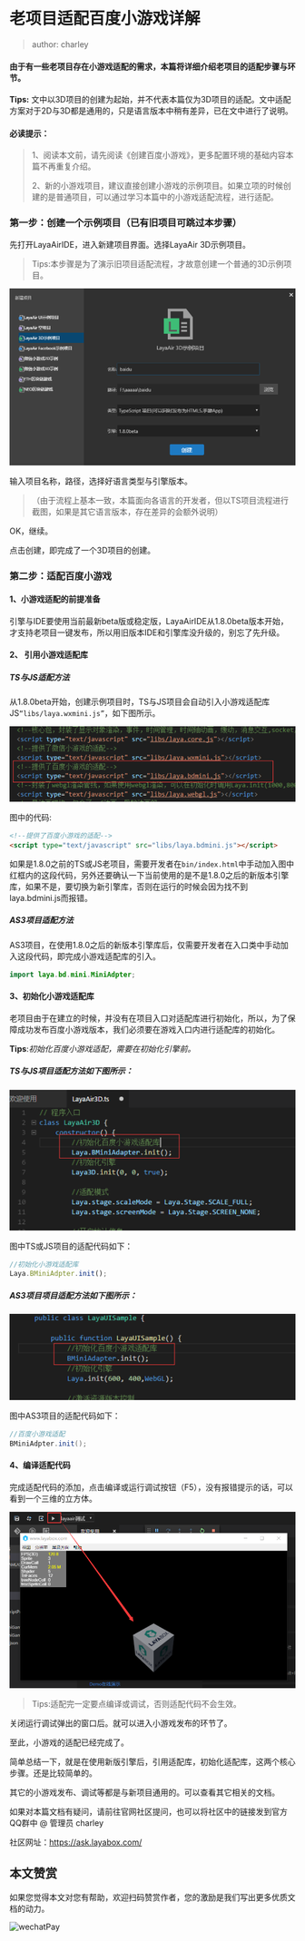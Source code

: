# 老项目适配百度小游戏详解

> author: charley

#### 由于有一些老项目存在小游戏适配的需求，本篇将详细介绍老项目的适配步骤与环节。

**Tips:** 文中以3D项目的创建为起始，并不代表本篇仅为3D项目的适配。文中适配方案对于2D与3D都是通用的，只是语言版本中稍有差异，已在文中进行了说明。

#### 必读提示：

> 1、阅读本文前，请先阅读《创建百度小游戏》，更多配置环境的基础内容本篇不再重复介绍。
>
> 2、新的小游戏项目，建议直接创建小游戏的示例项目。如果立项的时候创建的是普通项目，可以通过学习本篇中的小游戏适配流程，进行适配。



### 第一步：创建一个示例项目（已有旧项目可跳过本步骤）

先打开LayaAirIDE，进入新建项目界面。选择LayaAir 3D示例项目。

> Tips:本步骤是为了演示旧项目适配流程，才故意创建一个普通的3D示例项目。
>

![图1](img/baidu3.png) 

输入项目名称，路径，选择好语言类型与引擎版本。

> （由于流程上基本一致，本篇面向各语言的开发者，但以TS项目流程进行截图，如果是其它语言版本，存在差异的会额外说明）

OK，继续。

点击创建，即完成了一个3D项目的创建。



### 第二步：适配百度小游戏

#### 1、小游戏适配的前提准备

引擎与IDE要使用当前最新beta版或稳定版，LayaAirIDE从1.8.0beta版本开始，才支持老项目一键发布，所以用旧版本IDE和引擎库没升级的，别忘了先升级。



#### 2、 引用小游戏适配库

##### TS与JS适配方法

从1.8.0beta开始，创建示例项目时，TS与JS项目会自动引入小游戏适配库JS`“libs/laya.wxmini.js”`，如下图所示。

![图](img/baidu4.png) 

图中的代码:

```html
<!--提供了百度小游戏的适配-->
<script type="text/javascript" src="libs/laya.bdmini.js"></script>
```

如果是1.8.0之前的TS或JS老项目，需要开发者在`bin/index.html`中手动加入图中红框内的这段代码，另外还要确认一下当前使用的是不是1.8.0之后的新版本引擎库，如果不是，要切换为新引擎库，否则在运行的时候会因为找不到laya.bdmini.js而报错。

##### AS3项目适配方法

AS3项目，在使用1.8.0之后的新版本引擎库后，仅需要开发者在入口类中手动加入这段代码，即完成小游戏适配库的引入。

```java
import laya.bd.mini.MiniAdpter;
```


#### 3、初始化小游戏适配库

老项目由于在建立的时候，并没有在项目入口对适配库进行初始化，所以，为了保障成功发布百度小游戏版本，我们必须要在游戏入口内进行适配库的初始化。

**Tips**:*初始化百度小游戏适配，需要在初始化引擎前。*

##### TS与JS项目适配方法如下图所示：

![图](img/baidu5.png) 

图中TS或JS项目的适配代码如下：

```typescript
//初始化小游戏适配库
Laya.BMiniAdpter.init();
```

##### AS3项目项目适配方法如下图所示：

![图](img/baidu6.png) 

图中AS3项目的适配代码如下：

```java
//百度小游戏适配
BMiniAdpter.init();
```



#### 4、编译适配代码

完成适配代码的添加，点击编译或运行调试按钮（F5），没有报错提示的话，可以看到一个三维的立方体。

![图2](img/2.png) 

> Tips:适配完一定要点编译或调试，否则适配代码不会生效。

关闭运行调试弹出的窗口后。就可以进入小游戏发布的环节了。

至此，小游戏的适配已经完成了。

简单总结一下，就是在使用新版引擎后，引用适配库，初始化适配库，这两个核心步骤。还是比较简单的。

其它的小游戏发布、调试等都是与新项目通用的。可以查看其它相关的文档。

如果对本篇文档有疑问，请前往官网社区提问，也可以将社区中的链接发到官方QQ群中 @ 管理员 charley

社区网址：https://ask.layabox.com/



## 本文赞赏

如果您觉得本文对您有帮助，欢迎扫码赞赏作者，您的激励是我们写出更多优质文档的动力。

![wechatPay](../../../wechatPay.jpg)